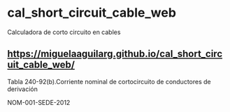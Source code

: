 # cal_short_circuit_cable_web
Calculadora de corto circuito en cables

## https://miguelaaguilarg.github.io/cal_short_circuit_cable_web/

Tabla 240-92(b).Corriente nominal de cortocircuito de conductores de derivación

NOM-001-SEDE-2012
